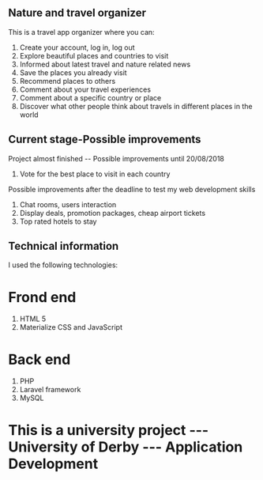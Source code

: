 ## Nature and travel organizer

This is a travel app organizer where you can:

1. Create your account, log in, log out
2. Explore beautiful places and countries to visit
3. Informed about latest travel and nature related news
4. Save the places you already visit
5. Recommend places to others
6. Comment about your travel experiences
7. Comment about a specific country or place
8. Discover what other people think about travels in different places in the world

## Current stage-Possible improvements

Project almost finished -- Possible improvements until 20/08/2018

1. Vote for the best place to visit in each country

Possible improvements after the deadline to test my web development skills

1. Chat rooms, users interaction
2. Display deals, promotion packages, cheap airport tickets
3. Top rated hotels to stay 

## Technical information

I used the following technologies:

# Frond end

1. HTML 5
2. Materialize CSS and JavaScript

# Back end

1. PHP
2. Laravel framework
3. MySQL

# This is a university project --- University of Derby --- Application Development
